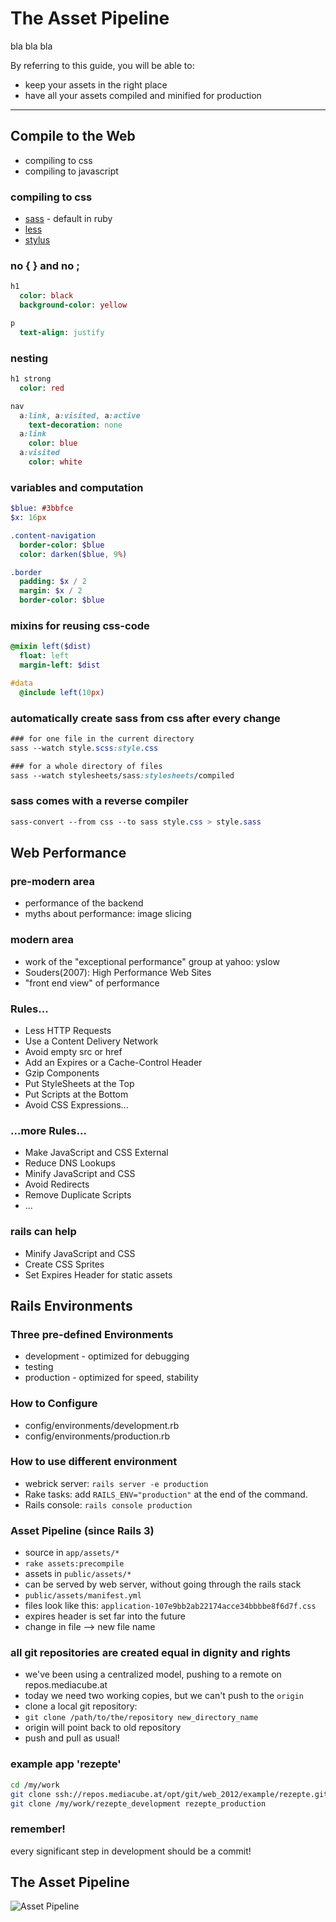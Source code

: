 The Asset Pipeline
===================

bla bla bla

By referring to this guide, you will be able to:

* keep your assets in the right place
* have all your assets compiled and minified for production

---------------------------------------------------------------------------


Compile to the Web
-------------------

* compiling to css
* compiling to javascript



### compiling to css

* [sass](http://sass-lang.com/) - default in ruby
* [less](http://lesscss.org/)
* [stylus](http://learnboost.github.com/stylus/)


### no { } and no ;

``` sass
h1
  color: black
  background-color: yellow

p
  text-align: justify
```


### nesting

``` sass
h1 strong
  color: red

nav
  a:link, a:visited, a:active
    text-decoration: none
  a:link
    color: blue
  a:visited
    color: white
```


### variables and computation

``` sass
$blue: #3bbfce
$x: 16px

.content-navigation
  border-color: $blue
  color: darken($blue, 9%)

.border
  padding: $x / 2
  margin: $x / 2
  border-color: $blue
```



### mixins for reusing css-code

``` sass
@mixin left($dist)
  float: left
  margin-left: $dist

#data
  @include left(10px)
```


### automatically create sass from css after every change

``` sass
### for one file in the current directory
sass --watch style.scss:style.css

### for a whole directory of files
sass --watch stylesheets/sass:stylesheets/compiled
```


### sass comes with a reverse compiler

``` sass
sass-convert --from css --to sass style.css > style.sass
```


Web Performance
----------------

### pre-modern area

* performance of the backend
* myths about performance: image slicing



### modern area

* work of the "exceptional performance" group at yahoo: yslow
* Souders(2007): High Performance Web Sites
* "front end view" of performance


### Rules...

*   Less HTTP Requests
*   Use a Content Delivery Network
*   Avoid empty src or href
*   Add an Expires or a Cache-Control Header
*   Gzip Components
*   Put StyleSheets at the Top
*   Put Scripts at the Bottom
*   Avoid CSS Expressions...



### ...more Rules...

*   Make JavaScript and CSS External
*   Reduce DNS Lookups
*   Minify JavaScript and CSS
*   Avoid Redirects
*   Remove Duplicate Scripts
*   ...


### rails can help

* Minify JavaScript and CSS
* Create CSS Sprites
* Set Expires Header for static assets



Rails Environments
-------------------


### Three pre-defined Environments

* development - optimized for debugging
* testing
* production - optimized for speed, stability


### How to Configure

* config/environments/development.rb
* config/environments/production.rb


### How to use different environment

* webrick server: `rails server -e production`
* Rake tasks: add `RAILS_ENV="production"` at the end of the command.
* Rails console: `rails console production`


### Asset Pipeline (since Rails 3)

*   source in `app/assets/*`
*   `rake assets:precompile`
*   assets in `public/assets/*`
*   can be served by web server, without going through the rails stack
*   `public/assets/manifest.yml`
* files look like this: `application-107e9bb2ab22174acce34bbbbe8f6d7f.css`
* expires header is set far into the future
* change in file --> new file name

### all git repositories are created equal in dignity and rights

* we've been using a centralized model, pushing to a remote on repos.mediacube.at
* today we need two working copies, but we can't push to the `origin`
* clone a local git repository:
* `git clone /path/to/the/repository new_directory_name`
* origin will point back to old repository
* push and pull as usual!


### example app 'rezepte'

``` sh
cd /my/work
git clone ssh://repos.mediacube.at/opt/git/web_2012/example/rezepte.git/ rezepte_development
git clone /my/work/rezepte_development rezepte_production
```

### remember!

every significant step in development should be a commit!


The Asset Pipeline
---------------


![Asset Pipeline](images/asset-pipeline.svg)


